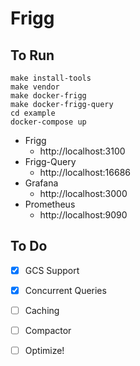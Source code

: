# Frigg

## To Run

```
make install-tools
make vendor
make docker-frigg
make docker-frigg-query
cd example
docker-compose up
```

- Frigg
  - http://localhost:3100
- Frigg-Query
  - http://localhost:16686
- Grafana
  - http://localhost:3000
- Prometheus
  - http://localhost:9090


## To Do

- [x] GCS Support
- [x] Concurrent Queries
- [ ] Caching
- [ ] Compactor
- [ ] Optimize!

